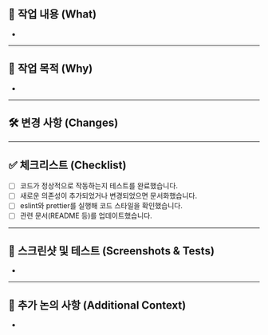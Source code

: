 ## 📝 작업 내용 (What)
<!-- 이 PR에서 변경된 주요 내용을 간단히 설명해주세요. -->
- 

---

## 🎯 작업 목적 (Why)
<!-- 이 작업을 통해 해결하고자 하는 문제 또는 달성하고자 하는 목표를 설명해주세요. -->
- 

---

## 🛠️ 변경 사항 (Changes)
<!-- 주요 변경 사항을 상세히 기술해주세요. -->

---

## ✅ 체크리스트 (Checklist)
<!-- PR 검토 및 병합 전에 확인해야 할 사항을 체크해주세요. -->
- [ ] 코드가 정상적으로 작동하는지 테스트를 완료했습니다.
- [ ] 새로운 의존성이 추가되었거나 변경되었으면 문서화했습니다.
- [ ] eslint와 prettier를 실행해 코드 스타일을 확인했습니다.
- [ ] 관련 문서(README 등)를 업데이트했습니다.

---

## 📸 스크린샷 및 테스트 (Screenshots & Tests)
<!-- UI 변경이 있는 경우 스크린샷 또는 동작 확인 GIF를 첨부해주세요. -->
- 

---




## 🤔 추가 논의 사항 (Additional Context)
<!-- 논의가 필요한 내용이나 다른 팀원의 의견을 듣고 싶은 점을 추가해주세요. -->
- 
